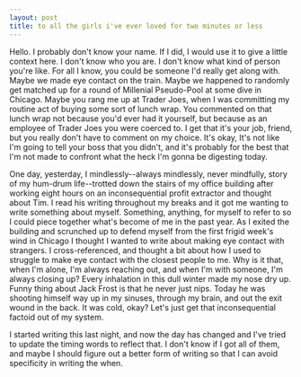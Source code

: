 ```yaml
---
layout: post
title: to all the girls i've ever loved for two minutes or less
---
```


Hello. I probably don't know your name. If I did, I would use it to give a little context here. I don't know who you are. I don't know what kind of person you're like. For all I know, you could be someone I'd really get along with. Maybe we made eye contact on the train. Maybe we happened to randomly get matched up for a round of Millenial Pseudo-Pool at some dive in Chicago. Maybe you rang me up at Trader Joes, when I was committing my routine act of buying some sort of lunch wrap. You commented on that lunch wrap not because you'd ever had it yourself, but because as an employee of Trader Joes you were coerced to. I get that it's your job, friend, but you really don't have to comment on my choice. It's okay, It's not like I'm going to tell your boss that you didn't, and it's probably for the best that I'm not made to confront what the heck I'm gonna be digesting today.

One day, yesterday, I mindlessly--always mindlessly, never mindfully, story of my hum-drum life--trotted down the stairs of my office building after working eight hours on an inconsequential profit extractor and thought about Tim. I read his writing throughout my breaks and it got me wanting to write something about myself. Something, anything, for myself to refer to so I could piece together what's become of me in the past year. As I exited the building and scrunched up to defend myself from the first frigid week's wind in Chicago I thought I wanted to write about making eye contact with strangers. I cross-referenced, and thought a bit about how I used to struggle to make eye contact with the closest people to me. Why is it that, when I'm alone, I'm always reaching out, and when I'm with someone, I'm always closing up? Every inhalation in this dull winter made my nose dry up. Funny thing about Jack Frost is that he never just nips. Today he was shooting himself way up in my sinuses, through my brain, and out the exit wound in the back. It was cold, okay? Let's just get that inconsequential factoid out of my system.

I started writing this last night, and now the day has changed and I've tried to update the timing words to reflect that. I don't know if I got all of them, and maybe I should figure out a better form of writing so that I can avoid specificity in writing the when.